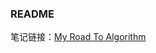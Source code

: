 ### README

笔记链接：[My Road To Algorithm](https://app.yinxiang.com/shard/s32/nl/31414203/ada1174f-2167-4469-910b-9571292324d3)